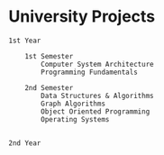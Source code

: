 # University Projects

	1st Year
	
		1st Semester
			Computer System Architecture
	    	Programming Fundamentals
		
		2nd Semester
			Data Structures & Algorithms
			Graph Algorithms
			Object Oriented Programming
			Operating Systems
		
	
	2nd Year
			
